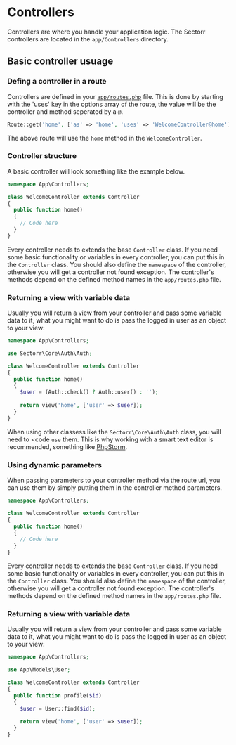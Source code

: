 # Controllers
Controllers are where you handle your application logic. The Sectorr controllers are located in the <code class="language-php">app/Controllers</code> directory.

## Basic controller usuage

### Defing a controller in a route
Controllers are defined in your <code class="language-php"><a href="http://www.sectorr.co/docs/routing">app/routes.php</a></code> file. This is done by starting with the 'uses' key in the options array of the route, the value will be the controller and method seperated by a <code class="language-php">@</code>.

```php
Route::get('home', ['as' => 'home', 'uses' => 'WelcomeController@home']);
```

The above route will use the <code class="language-php">home</code> method in the <code class="language-php">WelcomeController</code>.

### Controller structure
A basic controller will look something like the example below.

```php
namespace App\Controllers;

class WelcomeController extends Controller
{
  public function home()
  {
    // Code here
  }
}
```

Every controller needs to extends the base <code class="language-php">Controller</code> class. If you need some basic functionality or variables in every controller, you can put this in the <code class="language-php">Controller</code> class. You should also define the <code class="language-php">namespace</code> of the controller, otherwise you will get a controller not found exception. The controller's methods depend on the defined method names in the <code class="language-php">app/routes.php</code> file.

### Returning a view with variable data
Usually you will return a view from your controller and pass some variable data to it, what you might want to do is pass the logged in user as an object to your view:

```php
namespace App\Controllers;

use Sectorr\Core\Auth\Auth;

class WelcomeController extends Controller
{
  public function home()
  {
    $user = (Auth::check() ? Auth::user() : '');
    
    return view('home', ['user' => $user]);
  }
}
```

When using other classess like the <code class="language-php">Sectorr\Core\Auth\Auth</code> class, you will need to <code <code class="language-php">use</code> them. This is why working with a smart text editor is recommended, something like <a href="https://www.jetbrains.com/phpstorm/">PhpStorm</a>.

### Using dynamic parameters

When passing parameters to your controller method via the route url, you can use them by simply putting them in the controller method parameters.

```php
namespace App\Controllers;

class WelcomeController extends Controller
{
  public function home()
  {
    // Code here
  }
}
```

Every controller needs to extends the base <code class="language-php">Controller</code> class. If you need some basic functionality or variables in every controller, you can put this in the <code class="language-php">Controller</code> class. You should also define the <code class="language-php">namespace</code> of the controller, otherwise you will get a controller not found exception. The controller's methods depend on the defined method names in the <code class="language-php">app/routes.php</code> file.

### Returning a view with variable data
Usually you will return a view from your controller and pass some variable data to it, what you might want to do is pass the logged in user as an object to your view:

```php
namespace App\Controllers;

use App\Models\User;

class WelcomeController extends Controller
{
  public function profile($id)
  {
    $user = User::find($id);
    
    return view('home', ['user' => $user]);
  }
}
```
